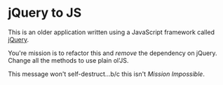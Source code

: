 # jQuery to JS

This is an older application written using a JavaScript framework called [jQuery](https://jquery.com/).

You're mission is to refactor this and _remove_ the dependency on jQuery. Change all the methods to use plain ol'JS.

This message won't self-destruct...b/c this isn't _Mission Impossible_.

